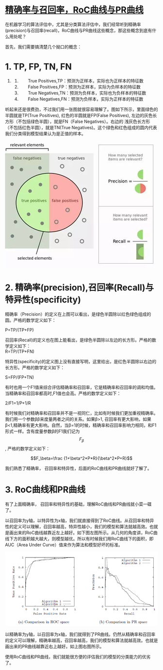 # [精确率与召回率，RoC曲线与PR曲线](http://www.cnblogs.com/pinard/p/5993450.html)

在机器学习的算法评估中，尤其是分类算法评估中，我们经常听到精确率\(precision\)与召回率\(recall\)，RoC曲线与PR曲线这些概念，那这些概念到底有什么用处呢？

首先，我们需要搞清楚几个拗口的概念：

# 1. TP, FP, TN, FN

1. 1. 　　True Positives,TP：预测为正样本，实际也为正样本的特征数
   2. 　　False Positives,FP：预测为正样本，实际为负样本的特征数
   3. 　　True Negatives,TN：预测为负样本，实际也为负样本的特征数
   4. 　　False Negatives,FN：预测为负样本，实际为正样本的特征数

听起来还是很费劲，不过我们用一张图就很容易理解了。图如下所示，里面绿色的半圆就是TP\(True Positives\), 红色的半圆就是FP\(False Positives\), 左边的灰色长方形（不包括绿色半圆），就是FN（False Negatives）。右边的 浅灰色长方形（不包括红色半圆），就是TN\(True Negatives\)。这个绿色和红色组成的圆内代表我们分类得到模型结果认为是正值的样本。

![](/images/metrics/1042406-20161024154443875-2037260202.jpg)

# 2. 精确率\(precision\),召回率\(Recall\)与特异性\(specificity\)

精确率（Precision）的定义在上图可以看出，是绿色半圆除以红色绿色组成的圆。严格的数学定义如下：

P=TP/\(TP+FP\)

召回率\(Recall\)的定义也在图上能看出，是绿色半圆除以左边的长方形。严格的数学定义如下：  
R=TP/\(TP+FN\)

特异性\(specificity\)的定义图上没有直接写明，这里给出，是红色半圆除以右边的长方形。严格的数学定义如下：

S=FP/\(FP+TN\)

有时也用一个F1值来综合评估精确率和召回率，它是精确率和召回率的调和均值。当精确率和召回率都高时,F1值也会高。严格的数学定义如下：

2/F1=1/P+1/R

有时候我们对精确率和召回率并不是一视同仁，比如有时候我们更加重视精确率。我们用一个参数ββ来度量两者之间的关系。如果β&gt;1, 召回率有更大影响，如果β&lt;1,精确率有更大影响。自然，当β=1的时候，精确率和召回率影响力相同，和F1形式一样。含有度量参数β的F1我们记为$$F_\beta$$, 严格的数学定义如下：

$$F_\beta=\frac {1+\beta^2*P*R}{\beta^2*P+R}$$

我们熟悉了精确率， 召回率和特异性，后面的RoC曲线和PR曲线就好了解了。

# 3. RoC曲线和PR曲线

有了上面精确率， 召回率和特异性的基础，理解RoC曲线和PR曲线就小菜一碟了。

以召回率为y轴，以特异性为x轴，我们就直接得到了RoC曲线。从召回率和特异性的定义可以理解，召回率越高，特异性越小，我们的模型和算法就越高效。也就是画出来的RoC曲线越靠近左上越好。如下图左图所示。从几何的角度讲，RoC曲线下方的面积越大越大，则模型越优。所以有时候我们用RoC曲线下的面积，即AUC（Area Under Curve）值来作为算法和模型好坏的标准。

![](/images/metrics/1042406-20161024164359046-1869944207.png)

以精确率为y轴，以召回率为x轴，我们就得到了PR曲线。仍然从精确率和召回率的定义可以理解，精确率越高，召回率越高，我们的模型和算法就越高效。也就是画出来的PR曲线越靠近右上越好。如上图右图所示。

使用RoC曲线和PR曲线，我们就能很方便的评估我们的模型的分类能力的优劣了。





